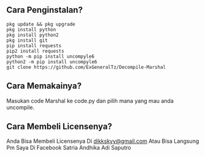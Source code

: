 ## Cara Penginstalan?

```
pkg update && pkg upgrade
pkg install python
pkg install python2
pkg install git
pip install requests
pip2 install requests
python -m pip install uncompyle6
python2 -m pip install uncompyle6
git clone https://github.com/ExGeneralTz/Decompile-Marshal
```

## Cara Memakainya?
Masukan code Marshal ke code.py dan pilih mana yang mau anda uncompile.

## Cara Membeli Licensenya?
Anda Bisa Membeli Licensenya Di dikkskyy@gmail.com Atau Bisa Langsung Pm Saya Di Facebook Satria Andhika Adi Saputro

